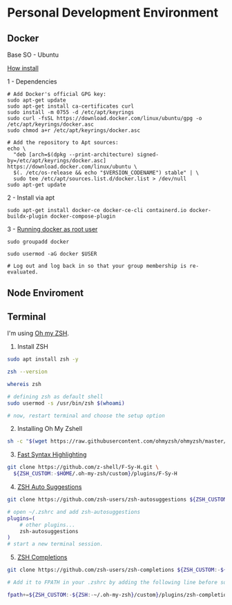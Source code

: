 # Personal Development Environment


## Docker

Base SO - Ubuntu

[How install](https://docs.docker.com/engine/install/ubuntu/)

1 - Dependencies
```shell
# Add Docker's official GPG key:
sudo apt-get update
sudo apt-get install ca-certificates curl
sudo install -m 0755 -d /etc/apt/keyrings
sudo curl -fsSL https://download.docker.com/linux/ubuntu/gpg -o /etc/apt/keyrings/docker.asc
sudo chmod a+r /etc/apt/keyrings/docker.asc

# Add the repository to Apt sources:
echo \
  "deb [arch=$(dpkg --print-architecture) signed-by=/etc/apt/keyrings/docker.asc] https://download.docker.com/linux/ubuntu \
  $(. /etc/os-release && echo "$VERSION_CODENAME") stable" | \
  sudo tee /etc/apt/sources.list.d/docker.list > /dev/null
sudo apt-get update
```

2 - Install via apt

```shell
sudo apt-get install docker-ce docker-ce-cli containerd.io docker-buildx-plugin docker-compose-plugin
```

3 - [Running docker as root user](https://docs.docker.com/engine/install/linux-postinstall/)

```shell
sudo groupadd docker

sudo usermod -aG docker $USER

# Log out and log back in so that your group membership is re-evaluated.
```


## Node Enviroment


## Terminal

I'm using [Oh my ZSH](https://ohmyz.sh).

1. Install ZSH
```bash
sudo apt install zsh -y

zsh --version

whereis zsh

# defining zsh as default shell
sudo usermod -s /usr/bin/zsh $(whoami)

# now, restart terminal and choose the setup option
```

2. Installing Oh My Zshell

```bash
sh -c "$(wget https://raw.githubusercontent.com/ohmyzsh/ohmyzsh/master/tools/install.sh -O -)"
```

3. [Fast Syntax Highlighting](https://github.com/zdharma/fast-syntax-highlighting)

```bash
git clone https://github.com/z-shell/F-Sy-H.git \
  ${ZSH_CUSTOM:-$HOME/.oh-my-zsh/custom}/plugins/F-Sy-H
```

4. [ZSH Auto Suggestions](https://github.com/zsh-users/zsh-autosuggestions/tree/master)

```bash
git clone https://github.com/zsh-users/zsh-autosuggestions ${ZSH_CUSTOM:-~/.oh-my-zsh/custom}/plugins/zsh-autosuggestions

# open ~/.zshrc and add zsh-autosuggestions
plugins=(
    # other plugins...
    zsh-autosuggestions
)
# start a new terminal session.
```

5. [ZSH Completions](https://github.com/zsh-users/zsh-completions)

```bash
git clone https://github.com/zsh-users/zsh-completions ${ZSH_CUSTOM:-${ZSH:-~/.oh-my-zsh}/custom}/plugins/zsh-completions

# Add it to FPATH in your .zshrc by adding the following line before source "$ZSH/oh-my-zsh.sh":

fpath+=${ZSH_CUSTOM:-${ZSH:-~/.oh-my-zsh}/custom}/plugins/zsh-completions/src
```

